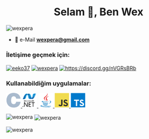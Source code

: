 <h1 align="center">Selam 👋, Ben Wex</h1>
<p align="left"> <img src="https://komarev.com/ghpvc/?username=wexpera&label=Profile%20views&color=0e75b6&style=flat" alt="wexpera" /> </p>

- 📧 e-Mail **wexpera@gmail.com**

<h3 align="left">İletişime geçmek için:</h3>
<p align="left">
<a href="https://instagram.com/eeko37" target="blank"><img align="center" src="https://cdn.jsdelivr.net/npm/simple-icons@3.0.1/icons/instagram.svg" alt="eeko37" height="30" width="40" /></a>
<a href="https://www.youtube.com/c/wexpera" target="blank"><img align="center" src="https://cdn.jsdelivr.net/npm/simple-icons@3.0.1/icons/youtube.svg" alt="wexpera" height="30" width="40" /></a>
<a href="https://discord.gg/https://discord.gg/nVGRsBRb" target="blank"><img align="center" src="https://cdn.jsdelivr.net/npm/simple-icons@3.0.1/icons/discord.svg" alt="https://discord.gg/nVGRsBRb" height="30" width="40" /></a>
</p>

<h3 align="left">Kullanabildiğim uygulamalar:</h3>
<p align="left"> <a href="https://www.cprogramming.com/" target="_blank"> <img src="https://raw.githubusercontent.com/devicons/devicon/master/icons/c/c-original.svg" alt="c" width="40" height="40"/> </a> <a href="https://dotnet.microsoft.com/" target="_blank"> <img src="https://raw.githubusercontent.com/devicons/devicon/master/icons/dot-net/dot-net-original-wordmark.svg" alt="dotnet" width="40" height="40"/> </a> <a href="https://www.java.com" target="_blank"> <img src="https://raw.githubusercontent.com/devicons/devicon/master/icons/java/java-original.svg" alt="java" width="40" height="40"/> </a> <a href="https://developer.mozilla.org/en-US/docs/Web/JavaScript" target="_blank"> <img src="https://raw.githubusercontent.com/devicons/devicon/master/icons/javascript/javascript-original.svg" alt="javascript" width="40" height="40"/> </a> <a href="https://www.typescriptlang.org/" target="_blank"> <img src="https://raw.githubusercontent.com/devicons/devicon/master/icons/typescript/typescript-original.svg" alt="typescript" width="40" height="40"/> </a> </p>

<p><img align="left" src="https://github-readme-stats.vercel.app/api/top-langs?username=wexpera&show_icons=true&locale=en&layout=compact" alt="wexpera" /></p>

<p>&nbsp;<img align="center" src="https://github-readme-stats.vercel.app/api?username=wexpera&show_icons=true&locale=en" alt="wexpera" /></p>

<p><img align="center" src="https://github-readme-streak-stats.herokuapp.com/?user=wexpera&" alt="wexpera" /></p>
